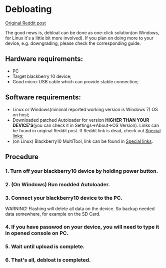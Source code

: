 # Debloating

[Original Reddit post](https://www.reddit.com/r/blackberry/comments/1iohop2/blackberry_os_1033_clean_r2_for_all_devices/)

The good news is, debloat can be done as one-click solution(on Windows, for Linux it's a little bit more involved). If you plan on doing more to your device, e.g. downgrading, please check the corresponding guide.

## Hardware requirements:
* PC
* Target blackberry 10 device;
* Good micro-USB cable which can provide stable connection;

## Software requirements:
* Linux or Windows(minimal reported working version is Windows 7) OS on host;
* Downloaded patched Autoloader for version **HIGHER THAN YOUR DEVICE'S**(you can check it in Settings->About->OS Version). Links can be found in original Reddit post. If Reddit link is dead, check out [Special links](./special_links.md);
* (on Linux) Blackberry10 MultiTool, link can be found in [Special links](./special_links.md).

## Procedure

### 1. Turn off your blackberry10 device by holding power button.
### 2. (On Windows) Run modded Autoloader.

### 3. Connect your blackberry10 device to the PC.

<div class="warning">
WARNING! Flashing will delete all data on the device. So backup needed data somewhere, for example on the SD Card.
</div>

### 4. If you have passwod on your device, you will need to type it in opened console on PC.
### 5. Wait until upload is complete.
### 6. That's all, debloat is completed.
